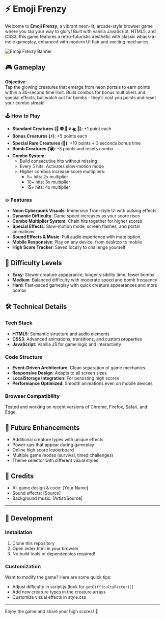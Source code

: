 # ⚡ Emoji Frenzy

Welcome to **Emoji Frenzy**, a vibrant neon-lit, arcade-style browser game where you tap your way to glory! Built with vanilla JavaScript, HTML5, and CSS3, this game features a retro-futuristic aesthetic with classic whack-a-mole gameplay, enhanced with modern UI flair and exciting mechanics.

![Emoji Frenzy Banner](https://placeholder-image.com/emoji-frenzy-banner.png)

## 🎮 Gameplay

**Objective:**  
Tap the glowing creatures that emerge from neon portals to earn points within a 30-second time limit. Build combos for bonus multipliers and special effects, but watch out for bombs - they'll cost you points and reset your combo streak!

### 🕹️ How to Play

- **Standard Creatures (👾 👽 🤖 💀 🛸 🔮)**: +1 point each
- **Bonus Creatures (⚡)**: +5 points each
- **Special Rare Creatures (🌟)**: +10 points + 3 seconds bonus time
- **Bomb Creatures (💣)**: -3 points and resets combo
- **Combo System**: 
  - Build consecutive hits without missing
  - Every 5 hits: Activates slow-motion mode
  - Higher combos increase score multipliers:
    - 5+ hits: 2x multiplier
    - 10+ hits: 3x multiplier
    - 15+ hits: 4x multiplier

### 💥 Features

- **Neon Cyberpunk Visuals**: Immersive Tron-style UI with pulsing effects
- **Dynamic Difficulty**: Game speed increases as your score rises
- **Combo Multiplier System**: Chain hits together for higher scores
- **Special Effects**: Slow-motion mode, screen flashes, and portal animations
- **Sound Effects & Music**: Full audio experience with mute option
- **Mobile Responsive**: Play on any device, from desktop to mobile
- **High Score Tracker**: Saved locally to challenge yourself

## 🎯 Difficulty Levels

- **Easy**: Slower creature appearance, longer visibility time, fewer bombs
- **Medium**: Balanced difficulty with moderate speed and bomb frequency
- **Hard**: Fast-paced gameplay with quick creature appearances and more bombs

## 🛠️ Technical Details

### Tech Stack
- **HTML5**: Semantic structure and audio elements
- **CSS3**: Advanced animations, transitions, and custom properties
- **JavaScript**: Vanilla JS for game logic and interactivity

### Code Structure
- **Event-Driven Architecture**: Clean separation of game mechanics
- **Responsive Design**: Adapts to all screen sizes
- **LocalStorage Integration**: For persisting high scores
- **Performance Optimized**: Smooth animations even on mobile devices

### Browser Compatibility
Tested and working on recent versions of Chrome, Firefox, Safari, and Edge.

## 🚀 Future Enhancements

- Additional creature types with unique effects
- Power-ups that appear during gameplay
- Online high score leaderboard
- Multiple game modes (survival, timed challenges)
- Theme selector with different visual styles

## 🎨 Credits

- All game design & code: [Your Name]
- Sound effects: [Source]
- Background music: [Artist/Source]

---

## 🔧 Development

### Installation
1. Clone this repository
2. Open index.html in your browser
3. No build tools or dependencies required!

### Customization
Want to modify the game? Here are some quick tips:
- Adjust difficulty in script.js (look for `getDifficultyFactor()`)
- Add new creature types in the creature arrays
- Customize visual effects in style.css

---

Enjoy the game and share your high scores! 💫